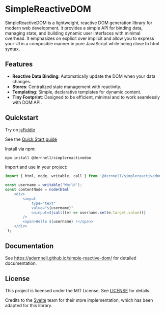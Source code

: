 # SimpleReactiveDOM

SimpleReactiveDOM is a lightweight, reactive DOM generation library for modern web development. It provides a simple API for binding data, managing state, and building dynamic user interfaces with minimal overhead.
It emphasizes on explicit over implicit and allow you to express your UI in a composible manner in pure JavaScript while being close to html syntax.

## Features

- **Reactive Data Binding**: Automatically update the DOM when your data changes.
- **Stores**: Centralized state management with reactivity.
- **Templating**: Simple, declarative templates for dynamic content.
- **Tiny Footprint**: Designed to be efficient, minimal and to work seamlessly with DOM API.

## Quickstart

Try on [jsFiddle](https://jsfiddle.net/qenbtdsr/latest/)

See the [Quick Start guide](https://adernnell.github.io/simple-reactive-dom/#/quickstart)

Install via npm:

```bash
npm install @dernnell/simplereactivedom
```

Import and use in your project:

```ts
import { html, node, writable, call } from '@dernnell/simplereactivedom';

const username = writable('World');
const contentNode = node(html`
    <div>
        <input 
            type="text" 
            value="${username}" 
            oninput=${call((e) => username.set(e.target.value))}
        />
        <span>Hello ${username} !</span>
    </div>
`);
```

## Documentation

See https://adernnell.github.io/simple-reactive-dom/ for detailed documentation.


## License

This project is licensed under the MIT License. See [LICENSE](LICENSE) for details.

Credits to the [Svelte](https://svelte.dev/) team for their store implementation, which has been adapted for this library.
